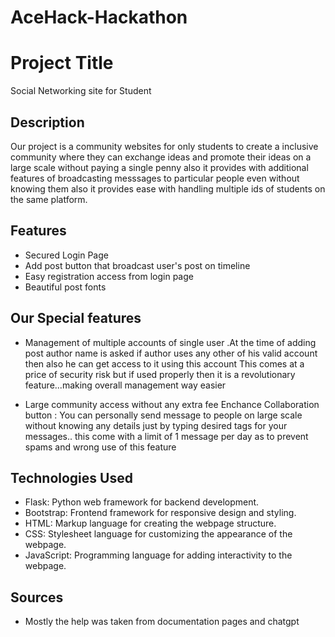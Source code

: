 # AceHack-Hackathon

# Project Title
Social Networking site for Student

## Description
Our project is a community websites for only students to create a inclusive community where they can exchange ideas and promote their ideas on a large scale without paying a single penny also it provides with additional features of broadcasting messsages to particular people even without knowing them also it provides ease with handling multiple ids of students on the same platform.

## Features
- Secured Login Page
- Add post button that broadcast user's post on timeline
- Easy registration access from login page
- Beautiful post fonts 

## Our Special features
- Management of multiple accounts of single user .At the time of adding post author name is asked if author uses any other of his valid account then also he can get access to it using this account
This comes at a price of security risk but if used properly then it is a revolutionary feature...making overall management way easier

- Large community access without any extra fee
Enchance Collaboration button : You can personally send message to people on large scale without knowing any details just by typing desired tags for your messages.. this come with a limit of 1 message per day as to prevent spams and wrong use of this feature


## Technologies Used

- Flask: Python web framework for backend development.
- Bootstrap: Frontend framework for responsive design and styling.
- HTML: Markup language for creating the webpage structure.
- CSS: Stylesheet language for customizing the appearance of the webpage.
- JavaScript: Programming language for adding interactivity to the webpage.

## Sources
- Mostly the help was taken from documentation pages and chatgpt
